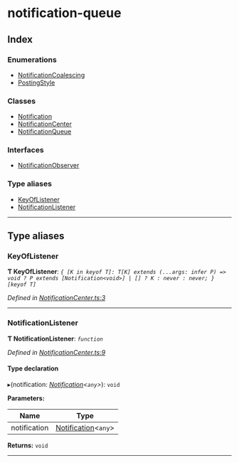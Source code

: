 
#  notification-queue

## Index

### Enumerations

* [NotificationCoalescing](enums/notificationcoalescing.md)
* [PostingStyle](enums/postingstyle.md)

### Classes

* [Notification](classes/notification.md)
* [NotificationCenter](classes/notificationcenter.md)
* [NotificationQueue](classes/notificationqueue.md)

### Interfaces

* [NotificationObserver](interfaces/notificationobserver.md)

### Type aliases

* [KeyOfListener](#keyoflistener)
* [NotificationListener](#notificationlistener)

---

## Type aliases

<a id="keyoflistener"></a>

###  KeyOfListener

**Ƭ KeyOfListener**: *`{ [K in keyof T]: T[K] extends (...args: infer P) => void ? P extends [Notification<void>] | [] ? K : never : never; }[keyof T]`*

*Defined in [NotificationCenter.ts:3](https://github.com/nilennoct/notification-queue/blob/ede40cb/src/NotificationCenter.ts#L3)*

___
<a id="notificationlistener"></a>

###  NotificationListener

**Ƭ NotificationListener**: *`function`*

*Defined in [NotificationCenter.ts:9](https://github.com/nilennoct/notification-queue/blob/ede40cb/src/NotificationCenter.ts#L9)*

#### Type declaration
▸(notification: *[Notification](classes/notification.md)<`any`>*): `void`

**Parameters:**

| Name | Type |
| ------ | ------ |
| notification | [Notification](classes/notification.md)<`any`> |

**Returns:** `void`

___

